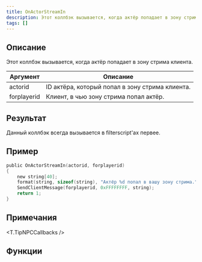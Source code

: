 ```yaml
---
title: OnActorStreamIn
description: Этот коллбэк вызывается, когда актёр попадает в зону стрима клиента.
tags: []
---
```


<VersionWarn name='callback' version='SA-MP 0.3.7' />

## Описание

Этот коллбэк вызывается, когда актёр попадает в зону стрима клиента.

| Аргумент        | Описание                                                   |
| ----------- | ------------------------------------------------------------- |
| actorid     | ID актёра, который попал в зону стрима клиента. |
| forplayerid | Клиент, в чью зону стрима попал актёр.              |

## Результат

Данный коллбэк всегда вызывается в filterscript'ах первее.

## Пример

```c
public OnActorStreamIn(actorid, forplayerid)
{
    new string[40];
    format(string, sizeof(string), "Актёр %d попал в вашу зону стрима.", actorid);
    SendClientMessage(forplayerid, 0xFFFFFFFF, string);
    return 1;
}
```

## Примечания

<T.TipNPCCallbacks />

## Функции

